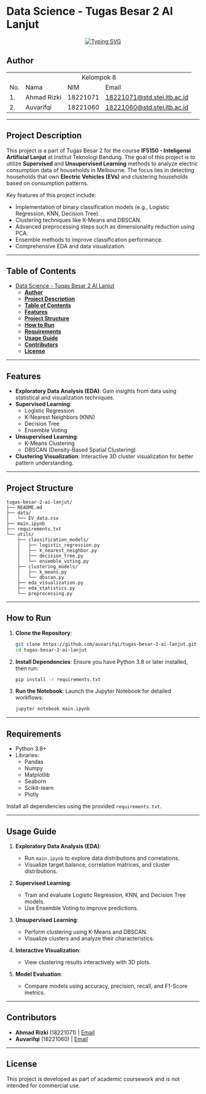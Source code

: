 # Data Science - Tugas Besar 2 AI Lanjut

<p align="center">
  <a href="https://git.io/typing-svg">
    <img src="https://readme-typing-svg.demolab.com?font=Fira+Code&pause=1000&color=747B2E&center=true&vCenter=true&width=700&lines=Data-Science;Tugas+Besar+IF5150" alt="Typing SVG" />
  </a>
</p>

## **Author**
<table align="center">
    <tr>
        <td colspan=4 align="center">Kelompok 8</td>
    </tr>
    <tr>
        <td>No.</td>
        <td>Nama</td>
        <td>NIM</td>
        <td>Email</td>
    </tr>
    <tr>
        <td>1.</td>
        <td>Ahmad Rizki</td>
        <td>18221071</td>
        <td><a href="mailto:18221071@std.stei.itb.ac.id">18221071@std.stei.itb.ac.id</a></td>
    </tr>
    <tr>
        <td>2.</td>
        <td>Auvarifqi</td>
        <td>18221060</td>
        <td><a href="mailto:18221060@std.stei.itb.ac.id">18221060@std.stei.itb.ac.id</a></td>
    </tr>
</table>

---

## **Project Description**

This project is a part of Tugas Besar 2 for the course **IF5150 - Inteligensi Artifisial Lanjut** at Institut Teknologi Bandung. The goal of this project is to utilize **Supervised** and **Unsupervised Learning** methods to analyze electric consumption data of households in Melbourne. The focus lies in detecting households that own **Electric Vehicles (EVs)** and clustering households based on consumption patterns.

Key features of this project include:
- Implementation of binary classification models (e.g., Logistic Regression, KNN, Decision Tree).
- Clustering techniques like K-Means and DBSCAN.
- Advanced preprocessing steps such as dimensionality reduction using PCA.
- Ensemble methods to improve classification performance.
- Comprehensive EDA and data visualization.

---

## **Table of Contents**
- [Data Science - Tugas Besar 2 AI Lanjut](#data-science---tugas-besar-2-ai-lanjut)
  - [**Author**](#author)
  - [**Project Description**](#project-description)
  - [**Table of Contents**](#table-of-contents)
  - [**Features**](#features)
  - [**Project Structure**](#project-structure)
  - [**How to Run**](#how-to-run)
  - [**Requirements**](#requirements)
  - [**Usage Guide**](#usage-guide)
  - [**Contributors**](#contributors)
  - [**License**](#license)

---

## **Features**

- **Exploratory Data Analysis (EDA)**: 
  Gain insights from data using statistical and visualization techniques.
- **Supervised Learning**:
  - Logistic Regression
  - K-Nearest Neighbors (KNN)
  - Decision Tree
  - Ensemble Voting
- **Unsupervised Learning**:
  - K-Means Clustering
  - DBSCAN (Density-Based Spatial Clustering)
- **Clustering Visualization**:
  Interactive 3D cluster visualization for better pattern understanding.

---

## **Project Structure**

```
tugas-besar-2-ai-lanjut/
├── README.md
├── data/
│   └── EV_data.csv
├── main.ipynb
├── requirements.txt
└── utils/
    ├── classification_models/
    │   ├── logistic_regression.py
    │   ├── k_nearest_neighbor.py
    │   ├── decision_tree.py
    │   └── ensemble_voting.py
    ├── clustering_models/
    │   ├── k_means.py
    │   └── dbscan.py
    ├── eda_visualization.py
    ├── eda_statistics.py
    └── preprocessing.py
```

---

## **How to Run**

1. **Clone the Repository**:
   ```bash
   git clone https://github.com/auvarifqi/tugas-besar-2-ai-lanjut.git
   cd tugas-besar-2-ai-lanjut
   ```

2. **Install Dependencies**:
   Ensure you have Python 3.8 or later installed, then run:
   ```bash
   pip install -r requirements.txt
   ```

3. **Run the Notebook**:
   Launch the Jupyter Notebook for detailed workflows:
   ```bash
   jupyter notebook main.ipynb
   ```

---

## **Requirements**

- Python 3.8+
- Libraries:
  - Pandas
  - Numpy
  - Matplotlib
  - Seaborn
  - Scikit-learn
  - Plotly

Install all dependencies using the provided `requirements.txt`.

---

## **Usage Guide**

1. **Exploratory Data Analysis (EDA)**:
   - Run `main.ipynb` to explore data distributions and correlations.
   - Visualize target balance, correlation matrices, and cluster distributions.

2. **Supervised Learning**:
   - Train and evaluate Logistic Regression, KNN, and Decision Tree models.
   - Use Ensemble Voting to improve predictions.

3. **Unsupervised Learning**:
   - Perform clustering using K-Means and DBSCAN.
   - Visualize clusters and analyze their characteristics.

4. **Interactive Visualization**:
   - View clustering results interactively with 3D plots.

5. **Model Evaluation**:
   - Compare models using accuracy, precision, recall, and F1-Score metrics.

---

## **Contributors**
- **Ahmad Rizki** (18221071) | [Email](mailto:18221071@std.stei.itb.ac.id)
- **Auvarifqi** (18221060) | [Email](mailto:18221060@std.stei.itb.ac.id)

---

## **License**

This project is developed as part of academic coursework and is not intended for commercial use.